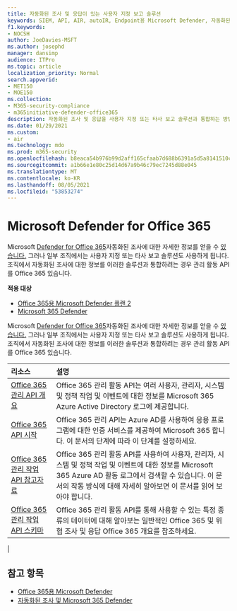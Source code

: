 ```yaml
---
title: 자동화된 조사 및 응답이 있는 사용자 지정 보고 솔루션
keywords: SIEM, API, AIR, autoIR, Endpoint용 Microsoft Defender, 자동화된 조사, 통합, 사용자 지정 보고서
f1.keywords:
- NOCSH
author: JoeDavies-MSFT
ms.author: josephd
manager: dansimp
audience: ITPro
ms.topic: article
localization_priority: Normal
search.appverid:
- MET150
- MOE150
ms.collection:
- M365-security-compliance
- m365initiative-defender-office365
description: 자동화된 조사 및 응답을 사용자 지정 또는 타사 보고 솔루션과 통합하는 방법을 알아보십시오.
ms.date: 01/29/2021
ms.custom:
- air
ms.technology: mdo
ms.prod: m365-security
ms.openlocfilehash: b8eaca54b976b99d2aff165cfaab7d688b6391a5d5a8141510cde8c02bea667e
ms.sourcegitcommit: a1b66e1e80c25d14d67a9b46c79ec7245d88e045
ms.translationtype: MT
ms.contentlocale: ko-KR
ms.lasthandoff: 08/05/2021
ms.locfileid: "53853274"
---
```

# <a name="custom-or-third-party-reporting-solutions-for-microsoft-defender-for-office-365"></a>Microsoft Defender for Office 365

Microsoft [Defender for Office 365](defender-for-office-365.md)자동화된 조사에 대한 자세한 정보를 얻을 수 [있습니다.](air-view-investigation-results.md) 그러나 일부 조직에서는 사용자 지정 또는 타사 보고 솔루션도 사용하게 됩니다. 조직에서 자동화된 조사에 [](office-365-air.md) 대한 정보를 이러한 솔루션과 통합하려는 경우 관리 활동 API를 Office 365 있습니다.

**적용 대상**
- [Office 365용 Microsoft Defender 플랜 2](defender-for-office-365.md)
- [Microsoft 365 Defender](../defender/microsoft-365-defender.md)

Microsoft [Defender for Office 365](defender-for-office-365.md)자동화된 조사에 대한 자세한 정보를 얻을 수 [있습니다.](air-view-investigation-results.md) 그러나 일부 조직에서는 사용자 지정 또는 타사 보고 솔루션도 사용하게 됩니다. 조직에서 자동화된 조사에 대한 정보를 이러한 솔루션과 통합하려는 경우 관리 활동 API를 Office 365 있습니다.

|리소스|설명|
|:---|:---|
|[Office 365 관리 API 개요](/office/office-365-management-api/office-365-management-apis-overview)|Office 365 관리 활동 API는 여러 사용자, 관리자, 시스템 및 정책 작업 및 이벤트에 대한 정보를 Microsoft 365 Azure Active Directory 로그에 제공합니다.|
|[Office 365 API 시작](/office/office-365-management-api/get-started-with-office-365-management-apis)|Office 365 관리 API는 Azure AD를 사용하여 응용 프로그램에 대한 인증 서비스를 제공하여 Microsoft 365 합니다. 이 문서의 단계에 따라 이 단계를 설정하세요.|
|[Office 365 관리 작업 API 참고자료](/office/office-365-management-api/office-365-management-activity-api-reference)|Office 365 관리 활동 API를 사용하여 사용자, 관리자, 시스템 및 정책 작업 및 이벤트에 대한 정보를 Microsoft 365 Azure AD 활동 로그에서 검색할 수 있습니다. 이 문서의 작동 방식에 대해 자세히 알아보면 이 문서를 읽어 보아야 합니다.|
|[Office 365 관리 작업 API 스키마](/office/office-365-management-api/office-365-management-activity-api-schema)|Office 365 관리 활동 [](/office/office-365-management-api/office-365-management-activity-api-schema#common-schema) API를 통해 [](/office/office-365-management-api/office-365-management-activity-api-schema#office-365-advanced-threat-protection-and-threat-investigation-and-response-schema) 사용할 수 있는 특정 종류의 데이터에 대해 알아보는 일반적인 Office 365 및 위협 조사 및 응답 Office 365 개요를 참조하세요.|
|

## <a name="see-also"></a>참고 항목

- [Office 365용 Microsoft Defender](defender-for-office-365.md)
- [자동화된 조사 및 Microsoft 365 Defender](/microsoft-365/security/defender/m365d-autoir)
